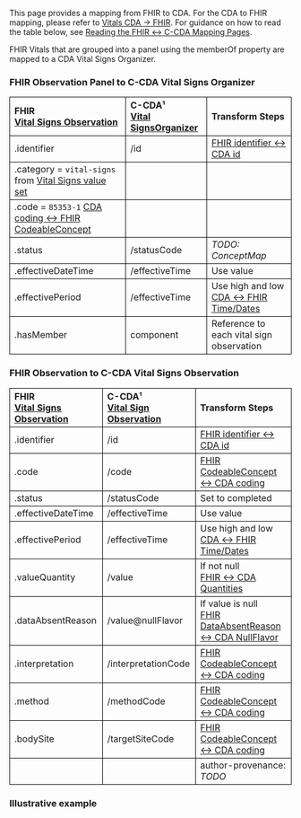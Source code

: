 <style>
td, th {
   border: 1px solid black!important;
}
</style>

This page provides a mapping from FHIR to CDA. For the CDA to FHIR mapping, please refer to [Vitals CDA → FHIR](./CF-vitals.html). For guidance on how to read the table below, see [Reading the FHIR ↔ C-CDA Mapping Pages](./mappingGuidance.html).

FHIR Vitals that are grouped into a panel using the memberOf property are mapped to a CDA Vital Signs Organizer. 

### FHIR Observation Panel to C-CDA Vital Signs Organizer

|FHIR<br/>[Vital Signs Observation](https://hl7.org/fhir/us/core/STU4/StructureDefinition-us-core-vital-signs.html)|C-CDA¹<br/>[Vital SignsOrganizer](https://hl7.org/cda/us/ccda/2024Jan/StructureDefinition-VitalSignsOrganizer.html)|Transform Steps|
|:----|:----|:----|
|.identifier|/id|[FHIR identifier ↔ CDA id](mappingGuidance.html#cda-id--fhir-identifier)|
|.category = `vital-signs` from [Vital Signs value set](https://hl7.org/fhir/us/core/STU4/ValueSet-us-core-vital-signs.html)||
|.code = `85353-1` [CDA coding ↔ FHIR CodeableConcept](mappingGuidance.html#cda-coding--fhir-codeableconcept)|||
|.status|/statusCode|*TODO: ConceptMap*
|.effectiveDateTime|/effectiveTime|Use value
|.effectivePeriod|/effectiveTime|Use high and low <br/>[CDA ↔ FHIR Time/Dates](mappingGuidance.html#cda--fhir-timedates)
|.hasMember|component|Reference to each vital sign observation 

### FHIR Observation to C-CDA Vital Signs Observation

|FHIR<br/>[Vital Signs Observation](https://hl7.org/fhir/us/core/STU4/StructureDefinition-us-core-vital-signs.html)|C-CDA¹<br/>[Vital Sign Observation](https://hl7.org/cda/us/ccda/2024Jan/StructureDefinition-VitalSignObservation.html)|Transform Steps|
|:----|:----|:----|
|.identifier|/id|[FHIR identifier ↔ CDA id](mappingGuidance.html#cda-id--fhir-identifier)|
|.code |/code|[FHIR CodeableConcept ↔ CDA coding ](mappingGuidance.html#fhir-codeableconcept--cda-coding)|
|.status|/statusCode|Set to completed
|.effectiveDateTime|/effectiveTime|Use value
|.effectivePeriod|/effectiveTime|Use high and low <br/>[CDA ↔ FHIR Time/Dates](mappingGuidance.html#cda--fhir-timedates)
|.valueQuantity|/value|If not null <br> [FHIR ↔ CDA Quantities](mappingGuidance.html#cda--fhir-quantity)
|.dataAbsentReason|/value@nullFlavor|If value is null<br>[FHIR DataAbsentReason ↔ CDA NullFlavor](ConceptMap-FC-DataAbsentReasonNullFlavor.html)
|.interpretation|/interpretationCode|[FHIR CodeableConcept ↔ CDA coding](mappingGuidance.html#fhir-codeableconcept--cda-coding)|
|.method|/methodCode|[FHIR CodeableConcept ↔ CDA coding](mappingGuidance.html#fhir-codeableconcept--cda-coding)|
|.bodySite|/targetSiteCode|[FHIR CodeableConcept ↔ CDA coding](mappingGuidance.html#fhir-codeableconcept--cda-coding)|
|||author-provenance: *TODO*


### Illustrative example